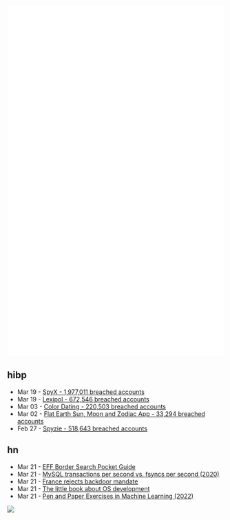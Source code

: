 ![Metrics](https://raw.githubusercontent.com/phixion/phixion/master/metrics.svg)

## hibp

<!--
for https://github.com/phixion/phixion/blob/main/.github/workflows/feeds.yml
-->
<!--START_SECTION:haveibeenpwnd-->
- Mar 19 - [SpyX - 1,977,011 breached accounts](https://haveibeenpwned.com/PwnedWebsites#SpyX)
- Mar 19 - [Lexipol - 672,546 breached accounts](https://haveibeenpwned.com/PwnedWebsites#Lexipol)
- Mar 03 - [Color Dating - 220,503 breached accounts](https://haveibeenpwned.com/PwnedWebsites#ColorDating)
- Mar 02 - [Flat Earth Sun, Moon and Zodiac App - 33,294 breached accounts](https://haveibeenpwned.com/PwnedWebsites#FlatEarthDave)
- Feb 27 - [Spyzie - 518,643 breached accounts](https://haveibeenpwned.com/PwnedWebsites#Spyzie)
<!--END_SECTION:haveibeenpwnd-->

## hn

<!--
for https://github.com/phixion/phixion/blob/main/.github/workflows/feeds.yml
-->
<!--START_SECTION:hn-->
- Mar 21 - [EFF Border Search Pocket Guide](https://www.eff.org/document/eff-border-search-pocket-guide)
- Mar 21 - [MySQL transactions per second vs. fsyncs per second (2020)](https://sirupsen.com/napkin/problem-10-mysql-transactions-per-second)
- Mar 21 - [France rejects backdoor mandate](https://www.eff.org/deeplinks/2025/03/win-encryption-france-rejects-backdoor-mandate)
- Mar 21 - [The little book about OS development](https://littleosbook.github.io/)
- Mar 21 - [Pen and Paper Exercises in Machine Learning (2022)](https://arxiv.org/abs/2206.13446)
<!--END_SECTION:hn-->

<!--
for https://yhype.me
-->
![](https://hit.yhype.me/github/profile?user_id=13013670)

